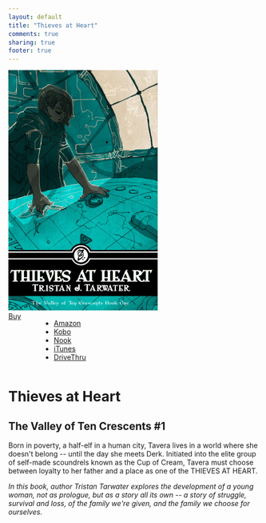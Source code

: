 ```yaml
---
layout: default
title: "Thieves at Heart"
comments: true
sharing: true
footer: true
---
```


<div class="row spotlight">
   <div class="small-12 medium-4 text-center left spotlight-left">
<img src="/images/books/thieves-at-heart.jpg" alt="Thieves at Heart book cover" title="Thieves at Heart" class="spotlight-cover box-shadow">
  <div class="small-12 columns">
   <a href="#" data-dropdown="drop" class="button radius dropdown sales-large">Buy</a><br>
<ul id="drop" data-dropdown-content class="f-dropdown text-left">
  <li><a href="http://www.amazon.com/dp/B005SSRQX8/?tag=bathelup-20">Amazon</a></li>
  <li><a href="http://store.kobobooks.com/en-US/ebook/thieves-at-heart">Kobo</a></li>
  <li><a href="http://www.barnesandnoble.com/w/thieves-at-heart-tristan-tarwater/1102680280">Nook</a></li>
  <li><a href="https://itunes.apple.com/us/book/thieves-at-heart/id570556278">iTunes</a></li>
  <li><a href="http://www.drivethrufiction.com/product/122077/Thieves-at-Heart">DriveThru</a></li>
</ul>
  </div>
   </div>
   <div class="small-12 medium-8 spotlight-blurb right">
   <h1>Thieves at Heart</h1>
   <h2 class="subheader">The Valley of Ten Crescents #1</h2>
   <p>Born in poverty, a half-elf in a human city, Tavera lives in a world where she doesn't belong -- until the day she meets Derk. Initiated into the elite group of self-made scoundrels known as the Cup of Cream, Tavera must choose between loyalty to her father and a place as one of the THIEVES AT HEART. </p>
   <p><em>In this book, author Tristan Tarwater explores the development of a young woman, not as prologue, but as a story all its own -- a story of struggle, survival and loss, of the family we're given, and the family we choose for ourselves.</em></p>
   </div>
  </div>